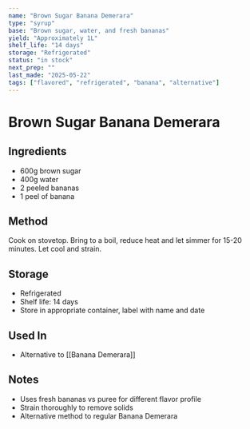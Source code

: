 ```yaml
---
name: "Brown Sugar Banana Demerara"
type: "syrup"
base: "Brown sugar, water, and fresh bananas"
yield: "Approximately 1L"
shelf_life: "14 days"
storage: "Refrigerated"
status: "in stock"
next_prep: ""
last_made: "2025-05-22"
tags: ["flavored", "refrigerated", "banana", "alternative"]
---
```


# Brown Sugar Banana Demerara

## Ingredients
- 600g brown sugar
- 400g water
- 2 peeled bananas
- 1 peel of banana

## Method
Cook on stovetop. Bring to a boil, reduce heat and let simmer for 15-20 minutes. Let cool and strain.

## Storage
- Refrigerated
- Shelf life: 14 days
- Store in appropriate container, label with name and date

## Used In
- Alternative to [[Banana Demerara]]

## Notes
- Uses fresh bananas vs puree for different flavor profile
- Strain thoroughly to remove solids
- Alternative method to regular Banana Demerara